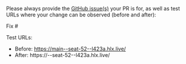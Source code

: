 Please always provide the [GitHub issue(s)](../issues) your PR is for, as well as test URLs where your change can be observed (before and after):

Fix #<gh-issue-id>

Test URLs:
- Before: https://main--seat-52--l423a.hlx.live/
- After: https://<branch>--seat-52--l423a.hlx.live/
